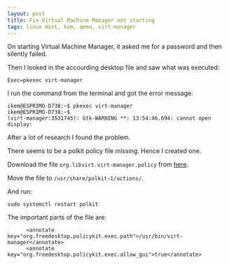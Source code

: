 ```yaml
---
layout: post
title: Fix Virtual Machine Manager not starting
tags: linux mint, kvm, qemu, virt-manager
---
```


On starting Virtual Machine Manager, it asked me for a password and then silently failed.

Then I looked in the accourding desktop file and saw what was executed:

```
Exec=pkexec virt-manager
```

I run the command from the terminal and got the error message:

```
ikem@ESPRIMO-D738:~$ pkexec virt-manager
ikem@ESPRIMO-D738:~$ 
(virt-manager:3531745): Gtk-WARNING **: 13:54:46.694: cannot open display: 
```

After a lot of research I found the problem.

There seems to be a polkit policy file missing. Hence I created one.

Download the file `org.libvirt.virt-manager.policy` from [here](https://github.com/ikem-krueger/ikem-krueger.github.io/raw/master/_files/Virtual%20Machine%20Manager/org.libvirt.virt-manager.policy).

Move the file to `/usr/share/polkit-1/actions/`.

And run:

```
sudo systemctl restart polkit
```

The important parts of the file are:

```
      <annotate key="org.freedesktop.policykit.exec.path">/usr/bin/virt-manager</annotate>
      <annotate key="org.freedesktop.policykit.exec.allow_gui">true</annotate>
```
